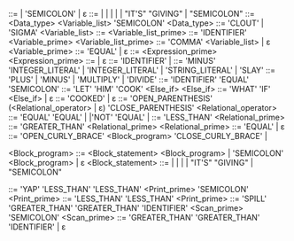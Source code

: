 <Program> ::= <Statement> <Program> | 'SEMICOLON' <Program> | ε
<Statement> ::= <Declaration> | <Assignment> | <if> | <Print> | <Scan> | "IT'S" "GIVING" | "SEMICOLON"
<Declaration> ::= <Data_type> <Variable_list> 'SEMICOLON'
<Data_type> ::= 'CLOUT' | 'SIGMA'
<Variable_list> ::= <Variable> <Variable_list_prime>
<Variable> ::= 'IDENTIFIER' <Variable_prime>
<Variable_list_prime> ::= 'COMMA' <Variable_list> | ε
<Variable_prime> ::= 'EQUAL' <Expression> | ε
<Expression> ::= <Term><Expression_prime>
<Expression_prime> ::= <Operator> <Term> | ε
<Term> ::= 'IDENTIFIER' | <Literal>
<Literal> ::= 'MINUS' 'INTEGER_LITERAL' | 'INTEGER_LITERAL' | 'STRING_LITERAL' | 'SLAY'
<Operator> ::= 'PLUS' | 'MINUS' | 'MULTIPLY' | 'DIVIDE'
<Assignment> ::= 'IDENTIFIER' 'EQUAL' <Expression> 'SEMICOLON'
<If> ::= 'LET' 'HIM' 'COOK' <Condition> <Block> <Else_if> <Else>
<Else_if> ::= 'WHAT' 'IF' <condition> <block> <Else_if> | ε
<Else> ::= 'COOKED' <block> | ε
<Condition> ::= 'OPEN_PARENTHESIS' <Expression> (<Relational_operator> <Expression> | ε) 'CLOSE_PARENTHESIS'
<Relational_operator> ::= 'EQUAL' 'EQUAL' | <Less> |'NOT' 'EQUAL' | <Great>
<Less> ::= 'LESS_THAN' <Relational_prime>
<Great> ::= 'GREATER_THAN' <Relational_prime>
<Relational_prime> ::= 'EQUAL' | ε
<Block> ::= 'OPEN_CURLY_BRACE' <Block_program> 'CLOSE_CURLY_BRACE' | <Statement>

<Block_program> ::= <Block_statement> <Block_program> | 'SEMICOLON' <Block_program> | ε
<Block_statement> ::= <Declaration> | <Assignment> | <Print> | <Scan> | "IT'S" "GIVING" | "SEMICOLON"

<Print> ::= 'YAP' 'LESS_THAN' 'LESS_THAN' <Expression> <Print_prime> 'SEMICOLON'
<Print_prime> ::= 'LESS_THAN' 'LESS_THAN' <Expression> <Print_prime>
<Scan> ::= 'SPILL' 'GREATER_THAN' 'GREATER_THAN' 'IDENTIFIER' <Scan_prime> 'SEMICOLON'
<Scan_prime> ::= 'GREATER_THAN' 'GREATER_THAN' 'IDENTIFIER' | ε